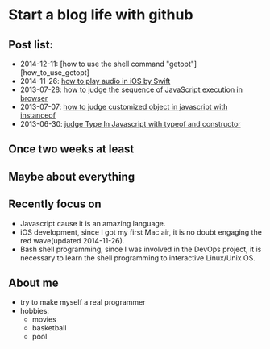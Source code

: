 Start a blog life with github
=====================

## Post list:
- 2014-12-11:    [how to use the shell command "getopt"][how_to_use_getopt]
- 2014-11-26:    [how to play audio in iOS by Swift][how_to_play_audio_by_Swift]
- 2013-07-28:    [how to judge the sequence of JavaScript execution in browser][how_to_judge_execution_sequence_in_browser]
- 2013-07-07:    [how to judge customized object in javascript with instanceof][how_to_judge_customized_object_with_instanceof]
- 2013-06-30:    [judge Type In Javascript with typeof and constructor][judge_Type_In_Javascript]

## Once two weeks at least

## Maybe about everything

## Recently focus on
- Javascript cause it is an amazing language.
- iOS development, since I got my first Mac air, it is no doubt engaging the red wave(updated 2014-11-26).
- Bash shell programming, since I was involved in the DevOps project, it is necessary to learn the shell programming to interactive Linux/Unix OS.

## About me
- try to make myself a real programmer
- hobbies: 
    - movies
    - basketball
    - pool

[how_to_judge_customized_object_with_instanceof]: judgeJavaScriptType/how_to_judge_customized_object.md
[judge_Type_In_Javascript]: judgeJavaScriptType/judge_Type_In_Javascript.md
[how_to_judge_execution_sequence_in_browser]: checkExecutionSequence/howToJudgeTheSequenceOfJavaScriptExecutionInBrowser.md
[how_to_play_audio_by_Swift]: how_to_play_audio_by_Swift.md
